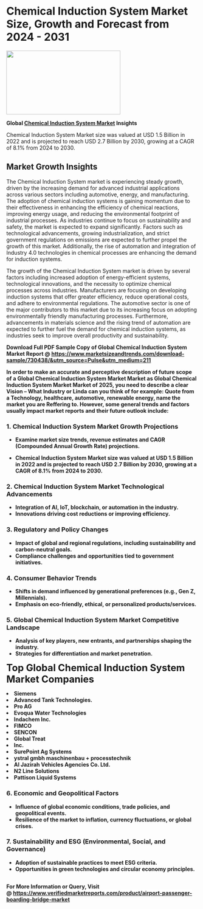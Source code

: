 <H1>Chemical Induction System Market Size, Growth and Forecast from 2024 - 2031</H1><img class="aligncenter size-medium wp-image-584254" src="https://thirdeyenews.in/wp-content/uploads/2024/09/Global-Market-Research-300x168.jpeg" alt="" width="300" height="168" /><p><strong>Global&nbsp;<a href="https://www.marketsizeandtrends.com/download-sample/730438/&amp;utm_source=Pulse&amp;utm_medium=211">Chemical Induction System Market</a> Insights</strong></p><p>Chemical Induction System Market size was valued at USD 1.5 Billion in 2022 and is projected to reach USD 2.7 Billion by 2030, growing at a CAGR of 8.1% from 2024 to 2030.</p><p><h2>Market Growth Insights</h2> <p>The Chemical Induction System market is experiencing steady growth, driven by the increasing demand for advanced industrial applications across various sectors including automotive, energy, and manufacturing. The adoption of chemical induction systems is gaining momentum due to their effectiveness in enhancing the efficiency of chemical reactions, improving energy usage, and reducing the environmental footprint of industrial processes. As industries continue to focus on sustainability and safety, the market is expected to expand significantly. Factors such as technological advancements, growing industrialization, and strict government regulations on emissions are expected to further propel the growth of this market. Additionally, the rise of automation and integration of Industry 4.0 technologies in chemical processes are enhancing the demand for induction systems.</p> <p><strong></strong></p> <p>The growth of the Chemical Induction System market is driven by several factors including increased adoption of energy-efficient systems, technological innovations, and the necessity to optimize chemical processes across industries. Manufacturers are focusing on developing induction systems that offer greater efficiency, reduce operational costs, and adhere to environmental regulations. The automotive sector is one of the major contributors to this market due to its increasing focus on adopting environmentally friendly manufacturing processes. Furthermore, advancements in materials science and the rising trend of automation are expected to further fuel the demand for chemical induction systems, as industries seek to improve overall productivity and sustainability.</p> <p><strong></p><p><span class=""><strong>Download Full PDF Sample Copy of Global Chemical Induction System Market Report</strong> @ <a href="https://www.marketsizeandtrends.com/download-sample/730438/&amp;utm_source=Pulse&amp;utm_medium=211" target="_blank">https://www.marketsizeandtrends.com/download-sample/730438/&amp;utm_source=Pulse&amp;utm_medium=211</a></span></p><p>In order to make an accurate and perceptive description of future scope of a Global&nbsp;Chemical Induction System Market Market as Global&nbsp;Chemical Induction System Market Market of 2025, you need to describe a clear Vision &ndash; What Industry or Linda can you think of for example: Quote from a Technology, healthcare, automotive, renewable energy, name the market you are Reffering to. However, some general trends and factors usually impact market reports and their future outlook include:</p><h3>1.&nbsp;<strong>Chemical Induction System Market Growth Projections</strong></h3><ul><li>Examine market size trends, revenue estimates and CAGR (Compounded Annual Growth Rate) projections.</li><li><p>Chemical Induction System Market size was valued at USD 1.5 Billion in 2022 and is projected to reach USD 2.7 Billion by 2030, growing at a CAGR of 8.1% from 2024 to 2030.</p></li></ul><h3>2.&nbsp;<strong>Chemical Induction System Market Technological Advancements</strong></h3><ul><li>Integration of AI, IoT, blockchain, or automation in the industry.</li><li>Innovations driving cost reductions or improving efficiency.</li></ul><h3>3.&nbsp;<strong>Regulatory and Policy Changes</strong></h3><ul><li>Impact of global and regional regulations, including sustainability and carbon-neutral goals.</li><li>Compliance challenges and opportunities tied to government initiatives.</li></ul><h3>4.&nbsp;<strong>Consumer Behavior Trends</strong></h3><ul><li>Shifts in demand influenced by generational preferences (e.g., Gen Z, Millennials).</li><li>Emphasis on eco-friendly, ethical, or personalized products/services.</li></ul><h3>5.&nbsp;<strong>Global Chemical Induction System Market Competitive Landscape</strong></h3><ul><li>Analysis of key players, new entrants, and partnerships shaping the industry.</li><li>Strategies for differentiation and market penetration.</li></ul><p data-pm-slice="1 1 []"><span style="color: inherit; font-family: inherit; font-size: 25px;">Top Global Chemical Induction System Market Companies</span></p><div class="" data-test-id=""><p><li>Siemens</li><li> Advanced Tank Technologies.</li><li> Pro AG</li><li> Evoqua Water Technologies</li><li> Indachem Inc.</li><li> FIMCO</li><li> SENCON</li><li> Global Treat</li><li> Inc.</li><li> SurePoint Ag Systems</li><li> ystral gmbh maschinenbau + processtechnik</li><li> Al Jazirah Vehicles Agencies Co. Ltd.</li><li> N2 Line Solutions</li><li> Pattison Liquid Systems</li></p></div><h3>6.&nbsp;<strong>Economic and Geopolitical Factors</strong></h3><ul><li>Influence of global economic conditions, trade policies, and geopolitical events.</li><li>Resilience of the market to inflation, currency fluctuations, or global crises.</li></ul><h3>7.&nbsp;<strong>Sustainability and ESG (Environmental, Social, and Governance)</strong></h3><ul><li>Adoption of sustainable practices to meet ESG criteria.</li><li>Opportunities in green technologies and circular economy principles.</li></ul><h2><strong style="font-size: 14px;">For More Information or Query, Visit @&nbsp;</strong><a style="background-color: #ffffff; font-size: 14px;" href="https://www.marketsizeandtrends.com/report/chemical-induction-system-market/" target="_blank">https://www.verifiedmarketreports.com/product/airport-passenger-boarding-bridge-market</a></h2>
